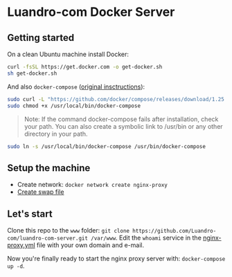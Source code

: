 # Luandro-com Docker Server

## Getting started

On a clean Ubuntu machine install Docker:
```bash
curl -fsSL https://get.docker.com -o get-docker.sh
sh get-docker.sh
```

And also `docker-compose` ([original insctructions](https://docs.docker.com/compose/install/)):
```bash
sudo curl -L "https://github.com/docker/compose/releases/download/1.25.5/docker-compose-$(uname -s)-$(uname -m)" -o /usr/local/bin/docker-compose
sudo chmod +x /usr/local/bin/docker-compose
```

> Note: If the command docker-compose fails after installation, check your path. You can also create a symbolic link to /usr/bin or any other directory in your path.

```bash
sudo ln -s /usr/local/bin/docker-compose /usr/bin/docker-compose
```
## Setup the machine

- Create network: `docker network create nginx-proxy`
- [Create swap file](https://www.digitalocean.com/community/tutorials/how-to-add-swap-on-ubuntu-14-04)

## Let's start

Clone this repo to the `www` folder: `git clone https://github.com/Luandro-com/luandro-com-server.git /var/www`. Edit the `whoami` service in the [nginx-proxy.yml](https://github.com/Luandro-com/luandro-com-server/blob/master/nginx-proxy.yml) file with your own domain and e-mail.

Now you're finally ready to start the nginx proxy server with: `docker-compose up -d`.


